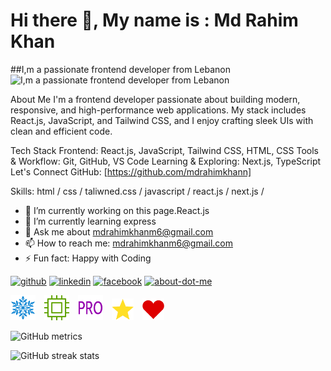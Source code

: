 # Hi there 👋, My name is : Md Rahim Khan 
##I,m a passionate frontend developer from Lebanon
![I,m a passionate frontend developer from Lebanon](https://media.licdn.com/dms/image/v2/D4E16AQGWUk5AUoY-Yw/profile-displaybackgroundimage-shrink_200_800/B4EZV.3rrNHcAY-/0/1741590282175?e=1747267200&v=beta&t=Ewgzw7-dLRD2elA7UveN1VWb5puG30iBLuPGyGehypo)

About Me I'm a frontend developer passionate about building modern, responsive, and high-performance web applications. My stack includes React.js, JavaScript, and Tailwind CSS, and I enjoy crafting sleek UIs with clean and efficient code.

Tech Stack Frontend: React.js, JavaScript, Tailwind CSS, HTML, CSS Tools & Workflow: Git, GitHub, VS Code Learning & Exploring: Next.js, TypeScript Let's Connect GitHub: [https://github.com/mdrahimkhann]

Skills: html / css / taliwned.css / javascript / react.js / next.js / 

- 🔭 I’m currently working on this page.React.js 
- 🌱 I’m currently learning express 
- 💬 Ask me about mdrahimkhanm6@gmail.com 
- 📫 How to reach me: mdrahimkhanm6@gmail.com 
- ⚡ Fun fact: Happy with Coding  


[<img src='https://cdn.jsdelivr.net/npm/simple-icons@3.0.1/icons/github.svg' alt='github' height='40'>](https://github.com/https://github.com/mdrahimkhann)  [<img src='https://cdn.jsdelivr.net/npm/simple-icons@3.0.1/icons/linkedin.svg' alt='linkedin' height='40'>](https://www.linkedin.com/in/https://www.linkedin.com/in/md-khan-52697a339//)  [<img src='https://cdn.jsdelivr.net/npm/simple-icons@3.0.1/icons/facebook.svg' alt='facebook' height='40'>](https://www.facebook.com/https://www.facebook.com/profile.php?id=61570253284391)  [<img src='https://cdn.jsdelivr.net/npm/simple-icons@3.0.1/icons/about-dot-me.svg' alt='about-dot-me' height='40'>](https://www.linkedin.com/in/md-khan-52697a339/)  

<a href='https://archiveprogram.github.com/'><img src='https://raw.githubusercontent.com/acervenky/animated-github-badges/master/assets/acbadge.gif' width='40' height='40'></a> <a href='https://docs.github.com/en/developers'><img src='https://raw.githubusercontent.com/acervenky/animated-github-badges/master/assets/devbadge.gif' width='40' height='40'></a> <a href='https://github.com/pricing'><img src='https://raw.githubusercontent.com/acervenky/animated-github-badges/master/assets/pro.gif' width='40' height='40'></a> <a href='https://stars.github.com/'><img src='https://raw.githubusercontent.com/acervenky/animated-github-badges/master/assets/starbadge.gif' width='35' height='35'></a> <a href='https://docs.github.com/en/github/supporting-the-open-source-community-with-github-sponsors'><img src='https://raw.githubusercontent.com/acervenky/animated-github-badges/master/assets/sponsorbadge.gif' width='35' height='35'></a> 

![GitHub metrics](https://metrics.lecoq.io/https://github.com/mdrahimkhann)  

![GitHub streak stats](https://streak-stats.demolab.com/?user=https://github.com/mdrahimkhann)  

